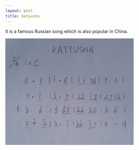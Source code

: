 ```yaml
---
layout: post
title: katyusha
---
```


It is a famous Russian song which is also popular in China.

<img src="/scores/katyusha.jpg" width="80%" alt="katyusha" />
